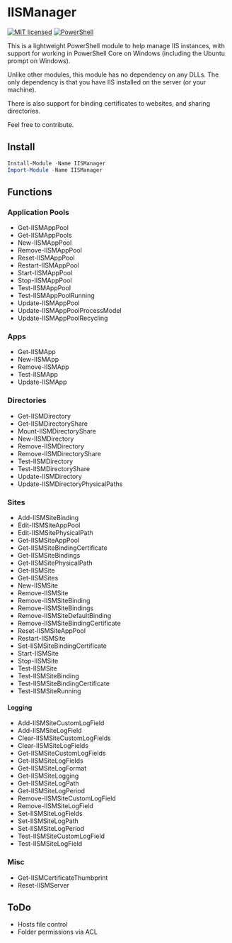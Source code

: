 # IISManager

[![MIT licensed](https://img.shields.io/badge/license-MIT-blue.svg)](https://raw.githubusercontent.com/Badgerati/IISManager/master/LICENSE.txt)
[![PowerShell](https://img.shields.io/powershellgallery/dt/iismanager.svg?label=PowerShell&colorB=085298)](https://www.powershellgallery.com/packages/IISManager)

This is a lightweight PowerShell module to help manage IIS instances, with support for working in PowerShell Core on Windows (including the Ubuntu prompt on Windows).

Unlike other modules, this module has no dependency on any DLLs. The only dependency is that you have IIS installed on the server (or your machine).

There is also support for binding certificates to websites, and sharing directories.

Feel free to contribute.

## Install

```powershell
Install-Module -Name IISManager
Import-Module -Name IISManager
```

## Functions

### Application Pools

* Get-IISMAppPool
* Get-IISMAppPools
* New-IISMAppPool
* Remove-IISMAppPool
* Reset-IISMAppPool
* Restart-IISMAppPool
* Start-IISMAppPool
* Stop-IISMAppPool
* Test-IISMAppPool
* Test-IISMAppPoolRunning
* Update-IISMAppPool
* Update-IISMAppPoolProcessModel
* Update-IISMAppPoolRecycling

### Apps

* Get-IISMApp
* New-IISMApp
* Remove-IISMApp
* Test-IISMApp
* Update-IISMApp

### Directories

* Get-IISMDirectory
* Get-IISMDirectoryShare
* Mount-IISMDirectoryShare
* New-IISMDirectory
* Remove-IISMDirectory
* Remove-IISMDirectoryShare
* Test-IISMDirectory
* Test-IISMDirectoryShare
* Update-IISMDirectory
* Update-IISMDirectoryPhysicalPaths

### Sites

* Add-IISMSiteBinding
* Edit-IISMSiteAppPool
* Edit-IISMSitePhysicalPath
* Get-IISMSiteAppPool
* Get-IISMSiteBindingCertificate
* Get-IISMSiteBindings
* Get-IISMSitePhysicalPath
* Get-IISMSite
* Get-IISMSites
* New-IISMSite
* Remove-IISMSite
* Remove-IISMSiteBinding
* Remove-IISMSiteBindings
* Remove-IISMSiteDefaultBinding
* Remove-IISMSiteBindingCertificate
* Reset-IISMSiteAppPool
* Restart-IISMSite
* Set-IISMSiteBindingCertificate
* Start-IISMSite
* Stop-IISMSite
* Test-IISMSite
* Test-IISMSiteBinding
* Test-IISMSiteBindingCertificate
* Test-IISMSiteRunning

#### Logging

* Add-IISMSiteCustomLogField
* Add-IISMSiteLogField
* Clear-IISMSiteCustomLogFields
* Clear-IISMSiteLogFields
* Get-IISMSiteCustomLogFields
* Get-IISMSiteLogFields
* Get-IISMSiteLogFormat
* Get-IISMSiteLogging
* Get-IISMSiteLogPath
* Get-IISMSiteLogPeriod
* Remove-IISMSiteCustomLogField
* Remove-IISMSiteLogField
* Set-IISMSiteLogFields
* Set-IISMSiteLogPath
* Set-IISMSiteLogPeriod
* Test-IISMSiteCustomLogField
* Test-IISMSiteLogField

### Misc

* Get-IISMCertificateThumbprint
* Reset-IISMServer

## ToDo

* Hosts file control
* Folder permissions via ACL
